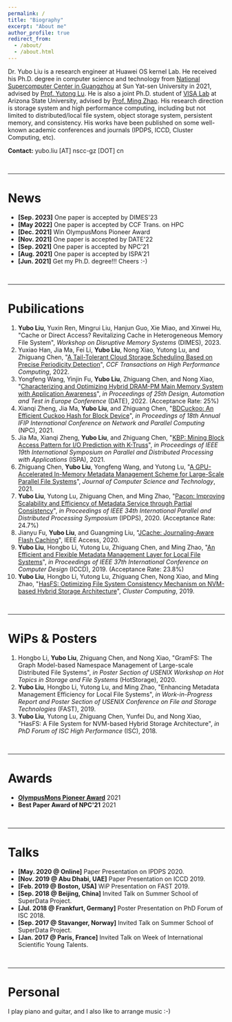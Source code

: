 ```yaml
---
permalink: /
title: "Biography"
excerpt: "About me"
author_profile: true
redirect_from: 
  - /about/
  - /about.html
---
```


Dr. Yubo Liu is a research engineer at Huawei OS kernel Lab. He received his Ph.D. degree in computer science and technology from [National Supercomputer Center in Guangzhou](http://www.nscc-gz.cn/) at Sun Yat-sen University in 2021, advised by [Prof. Yutong Lu](https://cse.sysu.edu.cn/content/2483). He is also a joint Ph.D. student of [VISA Lab](http://visa.lab.asu.edu/web/about/) at Arizona State University, advised by [Prof. Ming Zhao](http://visa.lab.asu.edu/web/people/mingzhao/). His research direction is storage system and high performance computing, including but not limited to distributed/local file system, object storage system, persistent memory, and consistency. His works have been published on some well-known academic conferences and journals (IPDPS, ICCD, Cluster Computing, etc).



**Contact:** yubo.liu [AT] nscc-gz [DOT] cn

&emsp;

-------


News
======
* **[Sep. 2023]** One paper is accepted by DIMES'23
* **[May 2022]** One paper is accepted by CCF Trans. on HPC
* **[Dec. 2021]** Win OlympusMons Pioneer Award
* **[Nov. 2021]** One paper is accepted by DATE'22
* **[Sep. 2021]** One paper is accepted by NPC'21
* **[Aug. 2021]** One paper is accepted by ISPA'21
* **[Jun. 2021]** Get my Ph.D. degree!!! Cheers :-)

&emsp;

-------


Pubilications
======
1. **Yubo Liu**, Yuxin Ren, Mingrui Liu, Hanjun Guo, Xie Miao, and Xinwei Hu, "Cache or Direct Access? Revitalizing Cache in Heterogeneous Memory File System", *Workshop on Disruptive Memory Systems* (DIMES), 2023.
1. Yuxiao Han, Jia Ma, Fei Li, **Yubo Liu**, Nong Xiao, Yutong Lu, and Zhiguang Chen, "[A Tail-Tolerant Cloud Storage Scheduling Based on Precise Periodicity Detection](https://link.springer.com/article/10.1007/s42514-022-00099-8)", *CCF Transactions on High Performance Computing*, 2022.
1. Yongfeng Wang, Yinjin Fu, **Yubo Liu**, Zhiguang Chen, and Nong Xiao, "[Characterizing and Optimizing Hybrid DRAM-PM Main Memory System with Application Awareness](http://pplau.github.io/files/date21.pdf)", *in Proceedings of 25th Design, Automation and Test in Europe Conference* (DATE), 2022. (Acceptance Rate: 25%)
1. Xianqi Zheng, Jia Ma, **Yubo Liu**, and Zhiguang Chen, "[BDCuckoo: An Efficient Cuckoo Hash for Block Device](http://pplau.github.io/files/npc21.pdf)", *in Proceedings of 18th Annual IFIP International Conference on Network and Parallel Computing* (NPC), 2021.
1. Jia Ma, Xianqi Zheng, **Yubo Liu**, and Zhiguang Chen, "[KBP: Mining Block Access Pattern for I/O Prediction with K-Truss](http://pplau.github.io/files/ispa21.pdf)", *in Proceedings of IEEE 19th International Symposium on Parallel and Distributed Processing with Applications* (ISPA), 2021.
1. Zhiguang Chen, **Yubo Liu**, Yongfeng Wang, and Yutong Lu, "[A GPU-Accelerated In-Memory Metadata Management Scheme for Large-Scale Parallel File Systems](https://link.springer.com/article/10.1007/s11390-020-0783-9)", *Journal of Computer Science and Technology*, 2021.
1. **Yubo Liu**, Yutong Lu, Zhiguang Chen, and Ming Zhao, "[Pacon: Improving Scalability and Efficiency of Metadata Service through Partial Consistency](http://pplau.github.io/files/ipdps20.pdf)", *in Proceedings of IEEE 34th International Parallel and Distributed Processing Symposium* (IPDPS), 2020. (Acceptance Rate: 24.7%)
1. Jianyu Fu, **Yubo Liu**, and Guangming Liu, "[JCache: Journaling-Aware Flash Caching](https://ieeexplore.ieee.org/abstract/document/9051733)", IEEE Access, 2020.
1. **Yubo Liu**, Hongbo Li, Yutong Lu, Zhiguang Chen, and Ming Zhao, "[An Efficient and Flexible Metadata Management Layer for Local File Systems](http://pplau.github.io/files/iccd19.pdf)", *in Proceedings of IEEE 37th International Conference on Computer Design* (ICCD), 2019. (Acceptance Rate: 23.8%)
1. **Yubo Liu**, Hongbo Li, Yutong Lu, Zhiguang Chen, Nong Xiao, and Ming Zhao, "[HasFS: Optimizing File System Consistency Mechanism on NVM-based Hybrid Storage Architecture](https://link.springer.com/article/10.1007/s10586-019-03023-y)", *Cluster Computing*, 2019.

&emsp;

-------


WiPs & Posters
======
1. Hongbo Li, **Yubo Liu**, Zhiguang Chen, and Nong Xiao, "GramFS: The Graph Model-based Namespace Management of Large-scale Distributed File Systems", *in Poster Section of USENIX Workshop on Hot Topics in Storage and File Systems* (HotStorage), 2020.
1. **Yubo Liu**, Hongbo Li, Yutong Lu, and Ming Zhao, "Enhancing Metadata Management Efficiency for Local File Systems", *in Work-in-Progress Report and Poster Section of USENIX Conference on File and Storage Technologies* (FAST), 2019.
1. **Yubo Liu**, Yutong Lu, Zhiguang Chen, Yunfei Du, and Nong Xiao, "HasFS: A File System for NVM-based Hybrid Storage Architecture", *in PhD Forum of ISC High Performance* (ISC), 2018.

&emsp;

-------

Awards
======
* **[OlympusMons Pioneer Award](https://e.huawei.com/cn/topic/storage/olympus-mons-awards-2021)** 2021
* **Best Paper Award of NPC'21** 2021

&emsp;

-------


Talks
======
* **[May. 2020 @ Online]** Paper Presentation on IPDPS 2020.
* **[Nov. 2019 @ Abu Dhabi, UAE]** Paper Presentation on ICCD 2019.
* **[Feb. 2019 @ Boston, USA]** WiP Presentation on FAST 2019.
* **[Sep. 2018 @ Beijing, China]** Invited Talk on Summer School of SuperData Project.
* **[Jul. 2018 @ Frankfurt, Germany]** Poster Presentation on PhD Forum of ISC 2018.
* **[Sep. 2017 @ Stavanger, Norway]** Invited Talk on Summer School of SuperData Project.
* **[Jan. 2017 @ Paris, France]** Invited Talk on Week of International Scientific Young Talents.

&emsp;

-------


Personal
======
I play piano and guitar, and I also like to arrange music :-)

